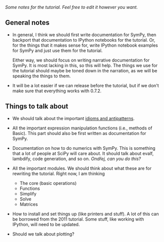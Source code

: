 *Some notes for the tutorial. Feel free to edit it however you want.*

## General notes

- In general, I think we should first write documentation for SymPy, then
  backport that documentation to IPython notebooks for the tutorial. Or, for the
  things that it makes sense for, write IPython notebook examples for SymPy and
  just use them for the tutorial.

  Either way, we should focus on writing narrative documentation for SymPy. It
  is most lacking in this, so this will help. The things we use for the tutorial
  should maybe be toned down in the narration, as we will be speaking the things
  to them.

- It will be a lot easier if we can release before the tutorial, but if we
  don't make sure that everything works with 0.7.2.

## Things to talk about

- We should talk about the important
  [idioms and antipatterns](https://github.com/sympy/sympy/wiki/Idioms-and-Antipatterns).

- All the important expression manipulation functions (i.e., methods of
  Basic). This part should also be first written as documentation for SymPy.

- Documentation on how to do numerics with SymPy. This is something that a lot
  of people at SciPy will care about. It should talk about evalf, lambdify,
  code generation, and so on. *Ondřej, can you do this?*

- All the important modules. We should think about what these are for
  rewriting the tutorial. Right now, I am thinking

  - The core (basic operations)
  - Functions
  - Simplify
  - Solve
  - Matrices

- How to install and set things up (like printers and stuff). A lot of this
  can be borrowed from the 2011 tutorial. Some stuff, like working with
  IPython, will need to be updated.

- Should we talk about plotting?
